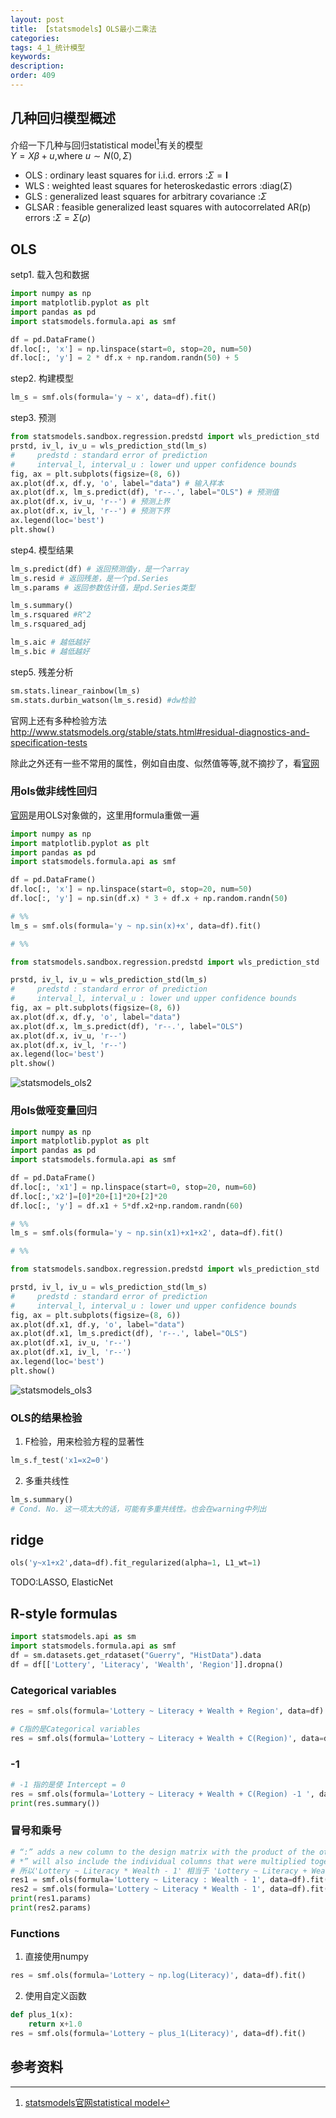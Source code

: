 ```yaml
---
layout: post
title: 【statsmodels】OLS最小二乘法
categories:
tags: 4_1_统计模型
keywords:
description:
order: 409
---
```



## 几种回归模型概述
介绍一下几种与回归statistical model[^statsmodels]有关的模型  
$Y=X\beta +u$,where $u\sim N(0,\Sigma)$  
* OLS : ordinary least squares for i.i.d. errors :$\Sigma=\textbf{I}$
* WLS : weighted least squares for heteroskedastic errors :$\text{diag}(\Sigma)$
* GLS : generalized least squares for arbitrary covariance :$\Sigma$
* GLSAR : feasible generalized least squares with autocorrelated AR(p) errors
  :$\Sigma=\Sigma\left(\rho\right)$





## OLS
setp1. 载入包和数据
```py
import numpy as np
import matplotlib.pyplot as plt
import pandas as pd
import statsmodels.formula.api as smf

df = pd.DataFrame()
df.loc[:, 'x'] = np.linspace(start=0, stop=20, num=50)
df.loc[:, 'y'] = 2 * df.x + np.random.randn(50) + 5
```
step2. 构建模型
```py
lm_s = smf.ols(formula='y ~ x', data=df).fit()
```
step3. 预测  
```py
from statsmodels.sandbox.regression.predstd import wls_prediction_std
prstd, iv_l, iv_u = wls_prediction_std(lm_s)
#     predstd : standard error of prediction
#     interval_l, interval_u : lower und upper confidence bounds
fig, ax = plt.subplots(figsize=(8, 6))
ax.plot(df.x, df.y, 'o', label="data") # 输入样本
ax.plot(df.x, lm_s.predict(df), 'r--.', label="OLS") # 预测值
ax.plot(df.x, iv_u, 'r--') # 预测上界
ax.plot(df.x, iv_l, 'r--') # 预测下界
ax.legend(loc='best')
plt.show()
```
step4. 模型结果
```py
lm_s.predict(df) # 返回预测值y，是一个array
lm_s.resid # 返回残差，是一个pd.Series
lm_s.params # 返回参数估计值，是pd.Series类型

lm_s.summary()
lm_s.rsquared #R^2
lm_s.rsquared_adj

lm_s.aic # 越低越好
lm_s.bic # 越低越好
```
step5. 残差分析
```py
sm.stats.linear_rainbow(lm_s)
sm.stats.durbin_watson(lm_s.resid) #dw检验
```
官网上还有多种检验方法
http://www.statsmodels.org/stable/stats.html#residual-diagnostics-and-specification-tests  

除此之外还有一些不常用的属性，例如自由度、似然值等等,就不摘抄了，看[官网](http://www.statsmodels.org/stable/regression.html#attributes)  


### 用ols做非线性回归
[官网](https://www.statsmodels.org/stable/examples/notebooks/generated/ols.html)是用OLS对象做的，这里用formula重做一遍

```py
import numpy as np
import matplotlib.pyplot as plt
import pandas as pd
import statsmodels.formula.api as smf

df = pd.DataFrame()
df.loc[:, 'x'] = np.linspace(start=0, stop=20, num=50)
df.loc[:, 'y'] = np.sin(df.x) * 3 + df.x + np.random.randn(50)

# %%
lm_s = smf.ols(formula='y ~ np.sin(x)+x', data=df).fit()

# %%

from statsmodels.sandbox.regression.predstd import wls_prediction_std

prstd, iv_l, iv_u = wls_prediction_std(lm_s)
#     predstd : standard error of prediction
#     interval_l, interval_u : lower und upper confidence bounds
fig, ax = plt.subplots(figsize=(8, 6))
ax.plot(df.x, df.y, 'o', label="data")
ax.plot(df.x, lm_s.predict(df), 'r--.', label="OLS")
ax.plot(df.x, iv_u, 'r--')
ax.plot(df.x, iv_l, 'r--')
ax.legend(loc='best')
plt.show()
```

![statsmodels_ols2](https://github.com/guofei9987/pictures_for_blog/blob/master/machine_learning/statsmodels_ols2.jpg?raw=true)

### 用ols做哑变量回归
```py
import numpy as np
import matplotlib.pyplot as plt
import pandas as pd
import statsmodels.formula.api as smf

df = pd.DataFrame()
df.loc[:, 'x1'] = np.linspace(start=0, stop=20, num=60)
df.loc[:,'x2']=[0]*20+[1]*20+[2]*20
df.loc[:, 'y'] = df.x1 + 5*df.x2+np.random.randn(60)

# %%
lm_s = smf.ols(formula='y ~ np.sin(x1)+x1+x2', data=df).fit()

# %%

from statsmodels.sandbox.regression.predstd import wls_prediction_std

prstd, iv_l, iv_u = wls_prediction_std(lm_s)
#     predstd : standard error of prediction
#     interval_l, interval_u : lower und upper confidence bounds
fig, ax = plt.subplots(figsize=(8, 6))
ax.plot(df.x1, df.y, 'o', label="data")
ax.plot(df.x1, lm_s.predict(df), 'r--.', label="OLS")
ax.plot(df.x1, iv_u, 'r--')
ax.plot(df.x1, iv_l, 'r--')
ax.legend(loc='best')
plt.show()
```
![statsmodels_ols3](https://github.com/guofei9987/pictures_for_blog/blob/master/machine_learning/statsmodels_ols3.jpg?raw=true)

### OLS的结果检验
1. F检验，用来检验方程的显著性
```py
lm_s.f_test('x1=x2=0')
```
2. 多重共线性
```py
lm_s.summary()
# Cond. No. 这一项太大的话，可能有多重共线性。也会在warning中列出
```

## ridge
```py
ols('y~x1+x2',data=df).fit_regularized(alpha=1, L1_wt=1)
```
TODO:LASSO, ElasticNet

## R-style formulas
```py
import statsmodels.api as sm
import statsmodels.formula.api as smf
df = sm.datasets.get_rdataset("Guerry", "HistData").data
df = df[['Lottery', 'Literacy', 'Wealth', 'Region']].dropna()
```
### Categorical variables
```py
res = smf.ols(formula='Lottery ~ Literacy + Wealth + Region', data=df).fit()

# C指的是Categorical variables
res = smf.ols(formula='Lottery ~ Literacy + Wealth + C(Region)', data=df).fit()
```
### -1
```py
# -1 指的是使 Intercept = 0
res = smf.ols(formula='Lottery ~ Literacy + Wealth + C(Region) -1 ', data=df).fit()
print(res.summary())
```
### 冒号和乘号
```py
# “:” adds a new column to the design matrix with the product of the other two columns. “
# *” will also include the individual columns that were multiplied together:
# 所以'Lottery ~ Literacy * Wealth - 1' 相当于 'Lottery ~ Literacy + Wealth+Literacy : Wealth - 1'
res1 = smf.ols(formula='Lottery ~ Literacy : Wealth - 1', data=df).fit()
res2 = smf.ols(formula='Lottery ~ Literacy * Wealth - 1', data=df).fit()
print(res1.params)
print(res2.params)
```
### Functions
1. 直接使用numpy
```py
res = smf.ols(formula='Lottery ~ np.log(Literacy)', data=df).fit()
```
2. 使用自定义函数
```py
def plus_1(x):
    return x+1.0
res = smf.ols(formula='Lottery ~ plus_1(Literacy)', data=df).fit()
```


## 参考资料
[^lihang]: [李航：《统计学习方法》](https://www.weibo.com/u/2060750830?refer_flag=1005055013_)  
[^wangxiaochuan]: [王小川授课内容](https://weibo.com/hgsz2003)  
[^EM]: 我的另一篇博客[EM算法理论篇](http://www.guofei.site/2017/11/09/em.html)  
[^AppliedRegression]: 《应用回归分析》，人民大学出版社  
[^statsmodels]: [statsmodels官网statistical model](http://www.statsmodels.org/stable/regression.html#technical-documentation)
